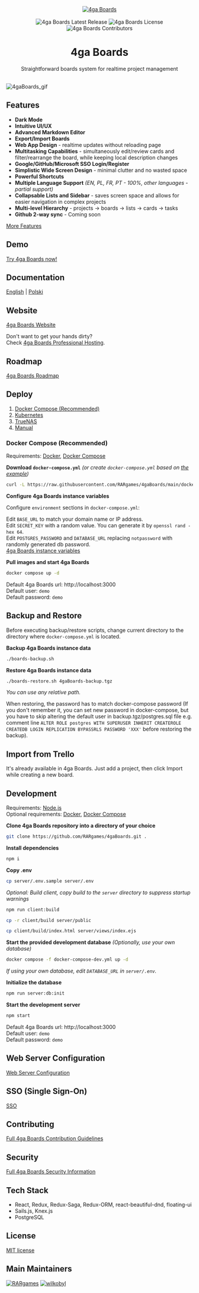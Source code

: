 <div align="center">
  <a href="https://4gaboards.com">
    <img src="https://github.com/user-attachments/assets/443e9bd8-df6f-4cf3-a8e7-9a79592cb618" alt="4ga Boards">
  </a>
  </br>
  </br>
  <div>
    <img src="https://img.shields.io/github/v/release/RARgames/4gaBoards?color=orange" alt="4ga Boards Latest Release" />
    <img src="https://img.shields.io/github/license/rargames/4gaBoards" alt="4ga Boards License" />
    <img src="https://img.shields.io/github/contributors/rargames/4gaboards" alt="4ga Boards Contributors" />
  </div>
    <h1>4ga Boards</h1>
  Straightforward boards system for realtime project management
  </br>
  </br>
</div>

![4gaBoards_gif](https://github.com/user-attachments/assets/4724f221-9b07-4f01-9d7a-3348a11a029e)

## Features

- **Dark Mode**
- **Intuitive UI/UX**
- **Advanced Markdown Editor**
- **Export/Import Boards**
- **Web App Design** - realtime updates without reloading page
- **Multitasking Capabilities** - simultaneously edit/review cards and filter/rearrange the board, while keeping local description changes
- **Google/GitHub/Microsoft SSO Login/Register**
- **Simplistic Wide Screen Design** - minimal clutter and no wasted space
- **Powerful Shortcuts**
- **Multiple Language Support** _(EN, PL, FR, PT - 100%, other languages - partial support)_
- **Collapsable Lists and Sidebar** - saves screen space and allows for easier navigation in complex projects
- **Multi-level Hierarchy** - projects -> boards -> lists -> cards -> tasks
- **Github 2-way sync** - Coming soon

[More Features](https://4gaboards.com/features)

## Demo

[Try 4ga Boards now!](https://4gaboards.com/try)

## Documentation

[English](https://docs.4gaboards.com) | [Polski](https://docs.4gaboards.com/pl)

## Website

[4ga Boards Website](https://4gaboards.com)

Don't want to get your hands dirty?\
Check [4ga Boards Professional Hosting](https://4gaboards.com/pricing).

## Roadmap

[4ga Boards Roadmap](https://github.com/RARgames/4gaBoards/issues/472)

## Deploy

1. [Docker Compose (Recommended)](https://docs.4gaboards.com/docs/dev/install/docker-install)
2. [Kubernetes](https://docs.4gaboards.com/docs/dev/install/k8s-install)
3. [TrueNAS](https://docs.4gaboards.com/docs/dev/install/truenas-install)
4. [Manual](https://docs.4gaboards.com/docs/dev/install/manual)

### Docker Compose (Recommended)

Requirements: [Docker](https://docs.docker.com/install), [Docker Compose](https://docs.docker.com/compose/install)

**Download `docker-compose.yml`** _(or create `docker-compose.yml` based on [the example](https://github.com/RARgames/4gaBoards/blob/main/docker-compose.yml))_

```bash
curl -L https://raw.githubusercontent.com/RARgames/4gaBoards/main/docker-compose.yml -o docker-compose.yml
```

**Configure 4ga Boards instance variables**

Configure `environment` sections in `docker-compose.yml`:

Edit `BASE_URL` to match your domain name or IP address.\
Edit `SECRET_KEY` with a random value. You can generate it by `openssl rand -hex 64`.\
Edit `POSTGRES_PASSWORD` and `DATABASE_URL` replacing `notpassword` with randomly generated db password.\
[4ga Boards instance variables](https://docs.4gaboards.com/docs/dev/install/docker-vars)

**Pull images and start 4ga Boards**

```bash
docker compose up -d
```

Default 4ga Boards url: http://localhost:3000 \
Default user: `demo`\
Default password: `demo`

## Backup and Restore

Before executing backup/restore scripts, change current directory to the directory where `docker-compose.yml` is located.

**Backup 4ga Boards instance data**

```bash
./boards-backup.sh
```

**Restore 4ga Boards instance data**

```bash
./boards-restore.sh 4gaBoards-backup.tgz
```

_You can use any relative path._

When restoring, the password has to match docker-compose password (If you don't remember it, you can set new password in docker-compose, but you have to skip altering the default user in backup.tgz/postgres.sql file e.g. comment line `ALTER ROLE postgres WITH SUPERUSER INHERIT CREATEROLE CREATEDB LOGIN REPLICATION BYPASSRLS PASSWORD 'XXX'` before restoring the backup).

## Import from Trello

It's already available in 4ga Boards. Just add a project, then click Import while creating a new board.

## Development

Requirements: [Node.js](https://nodejs.org/en/download)\
Optional requirements: [Docker](https://docs.docker.com/install/), [Docker Compose](https://docs.docker.com/compose/install/)

**Clone 4ga Boards repository into a directory of your choice**

```bash
git clone https://github.com/RARgames/4gaBoards.git .
```

**Install dependencies**

```bash
npm i
```

**Copy .env**

```bash
cp server/.env.sample server/.env
```

_Optional: Build client, copy build to the `server` directory to suppress startup warnings_

```bash
npm run client:build
```

```bash
cp -r client/build server/public
```

```bash
cp client/build/index.html server/views/index.ejs
```

**Start the provided development database** _(Optionally, use your own database)_

```bash
docker compose -f docker-compose-dev.yml up -d
```

_If using your own database, edit `DATABASE_URL` in `server/.env`._

**Initialize the database**

```bash
npm run server:db:init
```

**Start the development server**

```bash
npm start
```

Default 4ga Boards url: http://localhost:3000 \
Default user: `demo`\
Default password: `demo`

## Web Server Configuration

[Web Server Configuration](https://docs.4gaboards.com/docs/dev/web-server-config)

## SSO (Single Sign-On)

[SSO](https://docs.4gaboards.com/docs/dev/sso)

## Contributing

[Full 4ga Boards Contribution Guidelines](https://4gaboards.com/contribute)

## Security

[Full 4ga Boards Security Information](https://4gaboards.com/security)

## Tech Stack

- React, Redux, Redux-Saga, Redux-ORM, react-beautiful-dnd, floating-ui
- Sails.js, Knex.js
- PostgreSQL

## License

[MIT license](https://github.com/RARgames/4gaBoards/blob/main/LICENSE)

## Main Maintainers

[![RARgames](https://github.com/RARgames.png?size=100)](https://github.com/RARgames)
[![wilkobyl](https://github.com/wilkobyl.png?size=100)](https://github.com/wilkobyl)
